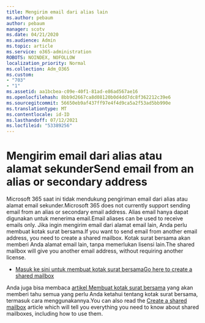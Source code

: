 ```yaml
---
title: Mengirim email dari alias lain
ms.author: pebaum
author: pebaum
manager: scotv
ms.date: 04/21/2020
ms.audience: Admin
ms.topic: article
ms.service: o365-administration
ROBOTS: NOINDEX, NOFOLLOW
localization_priority: Normal
ms.collection: Adm_O365
ms.custom:
- "703"
- "1"
ms.assetid: aa1bcbea-c09e-40f1-81ad-e86ad567ae16
ms.openlocfilehash: 8bb9d2667ca8d08120b0d4dd7dc8f362212c39e6
ms.sourcegitcommit: 56650eb9af437ff97e4f4d9ca5a2f53ad5bb990e
ms.translationtype: MT
ms.contentlocale: id-ID
ms.lasthandoff: 07/12/2021
ms.locfileid: "53389256"
---
```

# <a name="send-email-from-an-alias-or-secondary-address"></a><span data-ttu-id="c2d88-102">Mengirim email dari alias atau alamat sekunder</span><span class="sxs-lookup"><span data-stu-id="c2d88-102">Send email from an alias or secondary address</span></span>

<span data-ttu-id="c2d88-103">Microsoft 365 saat ini tidak mendukung pengiriman email dari alias atau alamat email sekunder.</span><span class="sxs-lookup"><span data-stu-id="c2d88-103">Microsoft 365 does not currently support sending email from an alias or secondary email address.</span></span> <span data-ttu-id="c2d88-104">Alias email hanya dapat digunakan untuk menerima email.</span><span class="sxs-lookup"><span data-stu-id="c2d88-104">Email aliases can be used to receive emails only.</span></span> <span data-ttu-id="c2d88-105">Jika ingin mengirim email dari alamat email lain, Anda perlu membuat kotak surat bersama.</span><span class="sxs-lookup"><span data-stu-id="c2d88-105">If you want to send email from another email address, you need to create a shared mailbox.</span></span> <span data-ttu-id="c2d88-106">Kotak surat bersama akan memberi Anda alamat email lain, tanpa memerlukan lisensi lain.</span><span class="sxs-lookup"><span data-stu-id="c2d88-106">The shared mailbox will give you another email address, without requiring another license.</span></span>
  
- [<span data-ttu-id="c2d88-107">Masuk ke sini untuk membuat kotak surat bersama</span><span class="sxs-lookup"><span data-stu-id="c2d88-107">Go here to create a shared mailbox</span></span>](https://portal.office.com/AdminPortal/Home#/AssistedGuide/addemailoptions)

<span data-ttu-id="c2d88-108">Anda juga bisa membaca [artikel Membuat kotak surat bersama](/microsoft-365/admin/email/create-a-shared-mailbox) yang akan memberi tahu semua yang perlu Anda ketahui tentang kotak surat bersama, termasuk cara menggunakannya.</span><span class="sxs-lookup"><span data-stu-id="c2d88-108">You can also read the [Create a shared mailbox](/microsoft-365/admin/email/create-a-shared-mailbox) article which will tell you everything you need to know about shared mailboxes, including how to use them.</span></span>